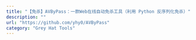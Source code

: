 ```yaml
---
title: "【免杀】AVByPass：一款Web在线自动免杀工具（利用 Python 反序列化免杀）"
description: ""
url: "https://github.com/yhy0/AVByPass"
category: "Grey Hat Tools"
---
```

